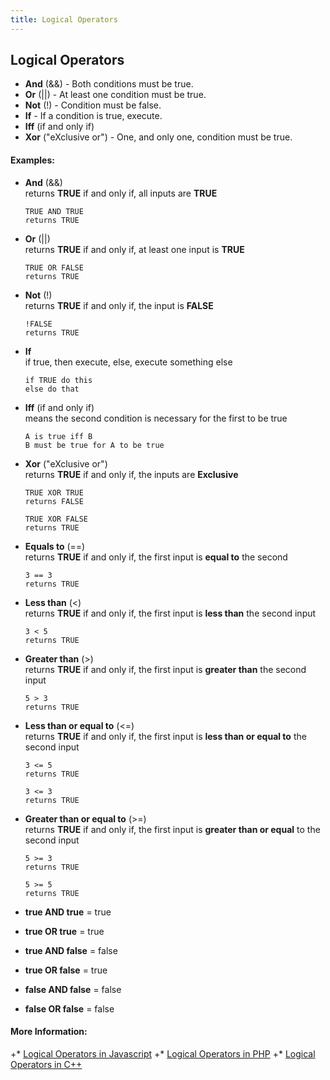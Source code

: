 ```yaml
---
title: Logical Operators
---
```

## Logical Operators

* **And** (&&) - Both conditions must be true.
* **Or** (||) - At least one condition must be true.
* **Not** (!) - Condition must be false.
* **If** - If a condition is true, execute.
* **Iff** (if and only if) 
* **Xor** ("eXclusive or") - One, and only one, condition must be true.

#### Examples:

* **And** (&&)  
   returns **TRUE** if and only if, all inputs are **TRUE**  
   ```
   TRUE AND TRUE  
   returns TRUE
   ```
* **Or** (||)  
   returns **TRUE** if and only if, at least one input is **TRUE**  
   ```
   TRUE OR FALSE  
   returns TRUE  
   ```
* **Not** (!)  
   returns **TRUE** if and only if, the input is **FALSE**  
   ```
   !FALSE  
   returns TRUE  
   ```
* **If**  
   if true, then execute, else, execute something else  
   ```
   if TRUE do this  
   else do that  
   ```
* **Iff** (if and only if)  
   means the second condition is necessary for the first to be true  
   ```
   A is true iff B  
   B must be true for A to be true  
   ```
* **Xor** ("eXclusive or")  
   returns **TRUE** if and only if, the inputs are **Exclusive**  
   ```
   TRUE XOR TRUE  
   returns FALSE  
   
   TRUE XOR FALSE  
   returns TRUE  
   ```
* **Equals to** (==)  
   returns **TRUE** if and only if, the first input is **equal to** the second  
   ```
   3 == 3  
   returns TRUE  
   ```
* **Less than** (<)  
   returns **TRUE** if and only if, the first input is **less than** the second input  
   ```
   3 < 5  
   returns TRUE  
   ```
* **Greater than** (>)  
   returns **TRUE** if and only if, the first input is **greater than** the second input  
   ```
   5 > 3  
   returns TRUE  
   ```
* **Less than or equal to** (<=)  
   returns **TRUE** if and only if, the first input is **less than or equal to** the second input  
   ```
   3 <= 5  
   returns TRUE  
   
   3 <= 3  
   returns TRUE  
   ```
* **Greater than or equal to** (>=)  
   returns **TRUE** if and only if, the first input is **greater than or equal** to the second input  
   ```
   5 >= 3  
   returns TRUE  
   
   5 >= 5  
   returns TRUE  
   ```

* **true AND true** = true
* **true OR true** = true
* **true AND false** = false
* **true OR false** = true
* **false AND false** = false
* **false OR false** = false


#### More Information:
<!-- Please add any articles you think might be helpful to read before writing the article -->

 +* [Logical Operators in Javascript](https://developer.mozilla.org/en-US/docs/Web/JavaScript/Reference/Operators/Logical_Operators)
 +* [Logical Operators in PHP](http://php.net/manual/en/language.operators.logical.php)
 +* [Logical Operators in C++](http://en.cppreference.com/w/cpp/language/operator_logical)
